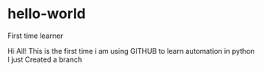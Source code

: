 # hello-world
First time learner

Hi All!
This is the first time i am using GITHUB to learn automation in python
I just Created a branch

